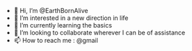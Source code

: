 - 👋 Hi, I’m @EarthBornAlive
- 👀 I’m interested in a new direction in life
- 🌱 I’m currently learning the basics
- 💞️ I’m looking to collaborate wherever I can be of assistance
- 📫 How to reach me : @gmail

<!---
EarthBornAlive/EarthBornAlive is a ✨ special ✨ repository because its `README.md` (this file) appears on your GitHub profile.
You can click the Preview link to take a look at your changes.
--->
